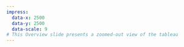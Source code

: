 ```yaml
---
impress:
  data-x: 2500
  data-y: 2500
  data-scale: 9
# This Overview slide presents a zoomed-out view of the tableau
---
```


